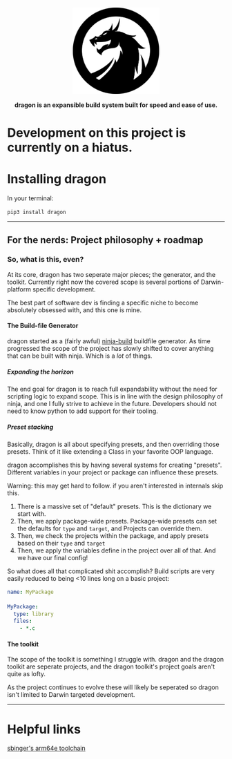 <p align="center" >
<img src="branding/dragon.svg" alt="Logo" width=200px> 
</p>
<p align="center">
  <strong>
  dragon is an expansible build system built for speed and ease of use.
  </strong>
</p>

# Development on this project is currently on a hiatus.

# Installing dragon

In your terminal:

`pip3 install dragon`

---

## For the nerds: Project philosophy + roadmap

### So, what is this, even?

At its core, dragon has two seperate major pieces; the generator, and the toolkit. Currently right now the covered scope is several portions of Darwin-platform specific development. 

The best part of software dev is finding a specific niche to become absolutely obsessed with, and this one is mine.

#### The Build-file Generator

dragon started as a (fairly awful) [ninja-build](https://ninja-build.org/) buildfile generator. As time progressed the scope of the project has slowly shifted to cover anything that can be built with ninja. Which is a *lot* of things.

##### Expanding the horizon

The end goal for dragon is to reach full expandability without the need for scripting logic to expand scope. This is in line with the design philosophy of ninja, and one I fully strive to achieve in the future. Developers should not need to know python to add support for their tooling.

##### Preset stacking


Basically, dragon is all about specifying presets, and then overriding those presets. Think of it like extending a Class in your favorite OOP language.

dragon accomplishes this by having several systems for creating "presets". Different variables in your project or package can influence these presets.

 
Warning: this may get hard to follow. if you aren't interested in internals skip this.

1. There is a massive set of "default" presets. This is the dictionary we start with.
2. Then, we apply package-wide presets. Package-wide presets can set the defaults for `type` and `target`, and Projects can override them.
3. Then, we check the projects within the package, and apply presets based on their `type` and `target`
4. Then, we apply the variables define in the project over all of that. And we have our final config! 

So what does all that complicated shit accomplish? Build scripts are very easily reduced to being <10 lines long on a basic project:

```yaml
name: MyPackage

MyPackage:
  type: library
  files:
    - *.c
```

#### The toolkit

The scope of the toolkit is something I struggle with. dragon and the dragon toolkit are seperate projects, and the dragon toolkit's project goals aren't quite as lofty.

As the project continues to evolve these will likely be seperated so dragon isn't limited to Darwin targeted development.

---



# Helpful links

[sbinger's arm64e toolchain](https://github.com/sbingner/llvm-project/releases/tag/v10.0.0-1)
